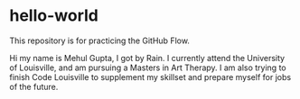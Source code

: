 # hello-world
This repository is for practicing the GitHub Flow.


Hi my name is Mehul Gupta, I got by Rain. I currently attend the University of Louisville, and am pursuing a Masters in Art Therapy. I am also trying to finish Code Louisville to supplement my skillset and prepare myself for jobs of the future. 
